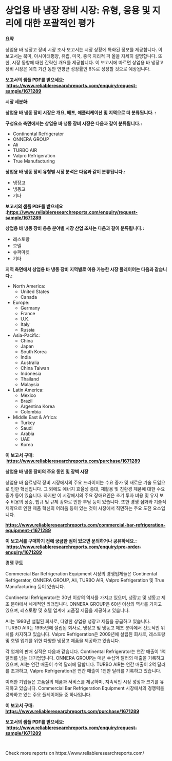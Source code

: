 <p><h1>상업용 바 냉장 장비 시장: 유형, 응용 및 지리에 대한 포괄적인 평가</h1></p><p><strong>요약</strong></p>
<p><p>상업용 바 냉장고 장비 시장 조사 보고서는 시장 상황에 특화된 정보를 제공합니다. 이 보고서는 북미, 아시아태평양, 유럽, 미국, 중국 지리적 퍼 올을 자세히 설명합니다. 또한, 시장 동향에 대한 간략한 개요를 제공합니다. 이 보고서에 따르면 상업용 바 냉장고 장비 시장은 예측 기간 동안 연평균 성장률인 8%로 성장할 것으로 예상됩니다.</p></p>
<p><strong>보고서의 샘플 PDF를 받으세요: &nbsp;<a href="https://www.reliableresearchreports.com/enquiry/request-sample/1671289">https://www.reliableresearchreports.com/enquiry/request-sample/1671289</a></strong></p>
<p><strong>시장 세분화:</strong></p>
<p><strong> 상업용 바 냉동 장비 시장은 개요, 배포, 애플리케이션 및 지역으로 더 분류됩니다. :</strong></p>
<p><strong>구성요소 측면에서는 상업용 바 냉동 장비 시장은 다음과 같이 분류됩니다.:</strong></p>
<p><ul><li>Continental Refrigerator</li><li>ONNERA GROUP</li><li>Ali</li><li>TURBO AIR</li><li>Valpro Refrigeration</li><li>True Manufacturing</li></ul></p>
<p><strong> 상업용 바 냉동 장비 유형별 시장 분석은 다음과 같이 분류됩니다.:</strong></p>
<p><ul><li>냉장고</li><li>냉동고</li><li>기타</li></ul></p>
<p><strong>보고서의 샘플 PDF를 받으세요 :<a href="https://www.reliableresearchreports.com/enquiry/request-sample/1671289">https://www.reliableresearchreports.com/enquiry/request-sample/1671289</a></strong></p>
<p><strong> 상업용 바 냉동 장비 응용 분야별 시장 산업 조사는 다음과 같이 분류됩니다.:</strong></p>
<p><ul><li>레스토랑</li><li>호텔</li><li>슈퍼마켓</li><li>기타</li></ul></p>
<p><strong>지역 측면에서 상업용 바 냉동 장비 지역별로 이용 가능한 시장 플레이어는 다음과 같습니다.:</strong></p>
<p><ul>
    <li>
        North America:
        <ul>
            <li>United States</li>
            <li>Canada</li>
        </ul>
    </li>
    <li>
        Europe:
        <ul>
            <li>Germany</li>
            <li>France</li>
            <li>U.K.</li>
            <li>Italy</li>
            <li>Russia</li>
        </ul>
    </li>
    <li>
        Asia-Pacific:
        <ul>
            <li>China</li>
            <li>Japan</li>
            <li>South Korea</li>
            <li>India</li>
            <li>Australia</li>
            <li>China Taiwan</li>
            <li>Indonesia</li>
            <li>Thailand</li>
            <li>Malaysia</li>
        </ul>
    </li>
    <li>
        Latin America:
        <ul>
            <li>Mexico</li>
            <li>Brazil</li>
            <li>Argentina Korea</li>
            <li>Colombia</li>
        </ul>
    </li>
    <li>
        Middle East & Africa:
        <ul>
            <li>Turkey</li>
            <li>Saudi</li>
            <li>Arabia</li>
            <li>UAE</li>
            <li>Korea</li>
        </ul>
    </li>
    </ul></p>
<p><strong>이 보고서 구매: &nbsp;<a href="https://www.reliableresearchreports.com/purchase/1671289">https://www.reliableresearchreports.com/purchase/1671289</a></strong></p>
<p><strong>상업용 바 냉동 장비의 주요 동인 및 장벽 시장</strong></p>
<p><p>상업용 바 음료냉각 장비 시장에서의 주요 드라이버는 수요 증가 및 새로운 기술 도입으로 인한 혁신입니다. 그 외에도 에너지 효율성 증대, 재활용 및 친환경 제품에 대한 수요 증가 등이 있습니다. 하지만 이 시장에서의 주요 장애요인은 초기 투자 비용 및 유지 보수 비용의 상승, 법규 및 규제 강화로 인한 부담 등이 있습니다. 또한 경쟁 심화와 기술적 제약으로 인한 제품 혁신의 어려움 등이 있는 것이 시장에서 직면하는 주요 도전 요소입니다.</p></p>
<p><strong><a href="https://www.reliableresearchreports.com/commercial-bar-refrigeration-equipment-r1671289">https://www.reliableresearchreports.com/commercial-bar-refrigeration-equipment-r1671289</a></strong></p>
<p><strong>이 보고서를 구매하기 전에 궁금한 점이 있으면 문의하거나 공유하세요.: &nbsp;<a href="https://www.reliableresearchreports.com/enquiry/pre-order-enquiry/1671289">https://www.reliableresearchreports.com/enquiry/pre-order-enquiry/1671289</a></strong></p>
<p><strong>경쟁 구도</strong></p>
<p><p>Commercial Bar Refrigeration Equipment 시장의 경쟁업체들은 Continental Refrigerator, ONNERA GROUP, Ali, TURBO AIR, Valpro Refrigeration 및 True Manufacturing 등이 있습니다. </p><p>Continental Refrigerator는 30년 이상의 역사를 가지고 있으며, 냉장고 및 냉동고 제조 분야에서 세계적인 리더입니다. ONNERA GROUP은 60년 이상의 역사를 가지고 있으며, 레스토랑 및 호텔 업계에 고품질 제품을 제공하고 있습니다.</p><p>Ali는 1993년 설립된 회사로, 다양한 상업용 냉장고 제품을 공급하고 있습니다. TURBO AIR는 1995년에 설립된 회사로, 냉장고 및 냉동고 제조 분야에서 선도적인 위치를 차지하고 있습니다. Valpro Refrigeration은 2009년에 설립된 회사로, 레스토랑 및 호텔 업계를 위한 다양한 냉장고 제품을 제공하고 있습니다.</p><p>각 업체의 판매 실적은 다음과 같습니다. Continental Refrigerator는 연간 매출이 1억 달러를 넘는 대기업입니다. ONNERA GROUP는 매년 수십억 달러의 매출을 기록하고 있으며, Ali는 연간 매출이 수억 달러에 달합니다. TURBO AIR는 연간 매출이 2억 달러를 초과하고, Valpro Refrigeration은 연간 매출이 1천만 달러를 기록하고 있습니다.</p><p>이러한 기업들은 고품질의 제품과 서비스를 제공하며, 지속적인 시장 성장과 크기를 유지하고 있습니다. Commercial Bar Refrigeration Equipment 시장에서의 경쟁력을 강화하고 있는 주요 플레이어들 중 하나입니다.</p></p>
<p><strong>이 보고서 구매: &nbsp; <a href="https://www.reliableresearchreports.com/purchase/1671289">https://www.reliableresearchreports.com/purchase/1671289</a></strong></p>
<p><strong>보고서의 샘플 PDF를 받으세요: &nbsp;<a href="https://www.reliableresearchreports.com/enquiry/request-sample/1671289">https://www.reliableresearchreports.com/enquiry/request-sample/1671289</a></strong><strong></strong></p>
<p>&nbsp;</p>
<p>Check more reports on https://www.reliableresearchreports.com/</p>